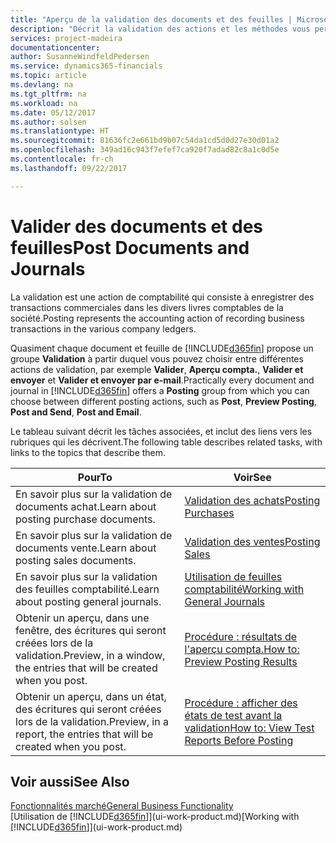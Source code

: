 ```yaml
---
title: "Aperçu de la validation des documents et des feuilles | Microsoft Docs"
description: "Décrit la validation des actions et les méthodes vous permettant de valider des documents et des feuilles."
services: project-madeira
documentationcenter: 
author: SusanneWindfeldPedersen
ms.service: dynamics365-financials
ms.topic: article
ms.devlang: na
ms.tgt_pltfrm: na
ms.workload: na
ms.date: 05/12/2017
ms.author: solsen
ms.translationtype: HT
ms.sourcegitcommit: 81636fc2e661bd9b07c54da1cd5d0d27e30d01a2
ms.openlocfilehash: 349ad16c943f7efef7ca920f7adad82c8a1c0d5e
ms.contentlocale: fr-ch
ms.lasthandoff: 09/22/2017

---
```

# <a name="post-documents-and-journals"></a><span data-ttu-id="8c5d6-103">Valider des documents et des feuilles</span><span class="sxs-lookup"><span data-stu-id="8c5d6-103">Post Documents and Journals</span></span>
<span data-ttu-id="8c5d6-104">La validation est une action de comptabilité qui consiste à enregistrer des transactions commerciales dans les divers livres comptables de la société.</span><span class="sxs-lookup"><span data-stu-id="8c5d6-104">Posting represents the accounting action of recording business transactions in the various company ledgers.</span></span>

<span data-ttu-id="8c5d6-105">Quasiment chaque document et feuille de [!INCLUDE[d365fin](includes/d365fin_md.md)] propose un groupe **Validation** à partir duquel vous pouvez choisir entre différentes actions de validation, par exemple **Valider**, **Aperçu compta.**, **Valider et envoyer** et **Valider et envoyer par e-mail**.</span><span class="sxs-lookup"><span data-stu-id="8c5d6-105">Practically every document and journal in [!INCLUDE[d365fin](includes/d365fin_md.md)] offers a **Posting** group from which you can choose between different posting actions, such as **Post**, **Preview Posting**, **Post and Send**, **Post and Email**.</span></span>

<span data-ttu-id="8c5d6-106">Le tableau suivant décrit les tâches associées, et inclut des liens vers les rubriques qui les décrivent.</span><span class="sxs-lookup"><span data-stu-id="8c5d6-106">The following table describes related tasks, with links to the topics that describe them.</span></span>

| <span data-ttu-id="8c5d6-107">Pour</span><span class="sxs-lookup"><span data-stu-id="8c5d6-107">To</span></span> | <span data-ttu-id="8c5d6-108">Voir</span><span class="sxs-lookup"><span data-stu-id="8c5d6-108">See</span></span> |
| --- | --- |
| <span data-ttu-id="8c5d6-109">En savoir plus sur la validation de documents achat.</span><span class="sxs-lookup"><span data-stu-id="8c5d6-109">Learn about posting purchase documents.</span></span> |[<span data-ttu-id="8c5d6-110">Validation des achats</span><span class="sxs-lookup"><span data-stu-id="8c5d6-110">Posting Purchases</span></span>](ui-post-purchases.md) |
| <span data-ttu-id="8c5d6-111">En savoir plus sur la validation de documents vente.</span><span class="sxs-lookup"><span data-stu-id="8c5d6-111">Learn about posting sales documents.</span></span> |[<span data-ttu-id="8c5d6-112">Validation des ventes</span><span class="sxs-lookup"><span data-stu-id="8c5d6-112">Posting Sales</span></span>](ui-post-sales.md) |
| <span data-ttu-id="8c5d6-113">En savoir plus sur la validation des feuilles comptabilité.</span><span class="sxs-lookup"><span data-stu-id="8c5d6-113">Learn about posting general journals.</span></span> |[<span data-ttu-id="8c5d6-114">Utilisation de feuilles comptabilité</span><span class="sxs-lookup"><span data-stu-id="8c5d6-114">Working with General Journals</span></span>](ui-work-general-journals.md) |
| <span data-ttu-id="8c5d6-115">Obtenir un aperçu, dans une fenêtre, des écritures qui seront créées lors de la validation.</span><span class="sxs-lookup"><span data-stu-id="8c5d6-115">Preview, in a window, the entries that will be created when you post.</span></span> |[<span data-ttu-id="8c5d6-116">Procédure : résultats de l'aperçu compta.</span><span class="sxs-lookup"><span data-stu-id="8c5d6-116">How to: Preview Posting Results</span></span>](ui-how-preview-post-results.md) |
| <span data-ttu-id="8c5d6-117">Obtenir un aperçu, dans un état, des écritures qui seront créées lors de la validation.</span><span class="sxs-lookup"><span data-stu-id="8c5d6-117">Preview, in a report, the entries that will be created when you post.</span></span> |[<span data-ttu-id="8c5d6-118">Procédure : afficher des états de test avant la validation</span><span class="sxs-lookup"><span data-stu-id="8c5d6-118">How to: View Test Reports Before Posting</span></span>](ui-how-view-test-reports-posting.md) |

## <a name="see-also"></a><span data-ttu-id="8c5d6-119">Voir aussi</span><span class="sxs-lookup"><span data-stu-id="8c5d6-119">See Also</span></span>
[<span data-ttu-id="8c5d6-120">Fonctionnalités marché</span><span class="sxs-lookup"><span data-stu-id="8c5d6-120">General Business Functionality</span></span>](ui-across-business-areas.md)  
<span data-ttu-id="8c5d6-121">[Utilisation de [!INCLUDE[d365fin](includes/d365fin_md.md)]](ui-work-product.md)</span><span class="sxs-lookup"><span data-stu-id="8c5d6-121">[Working with [!INCLUDE[d365fin](includes/d365fin_md.md)]](ui-work-product.md)</span></span>



